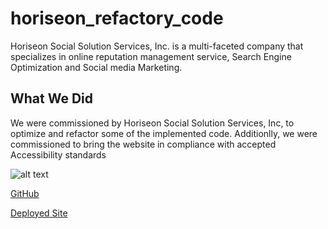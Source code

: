 # horiseon_refactory_code

Horiseon Social Solution Services, Inc. is a multi-faceted company that specializes in online reputation management service, Search Engine Optimization and Social media Marketing.

## What We Did

We were commissioned by Horiseon Social Solution Services, Inc, to optimize
and refactor some of the implemented code. Additionlly, we were commissioned to
bring the website in compliance with accepted Accessibility standards

![alt text](https://github.com/Farrancampbell/horiseon_refactory_code/blob/main/assets/images/horiseon_screenshot.png)

[GitHub](https://github.com/Farrancampbell/horiseon_refactor_code)

[Deployed Site](https://farrancampbell.github.io/horiseon_refactor_code/)